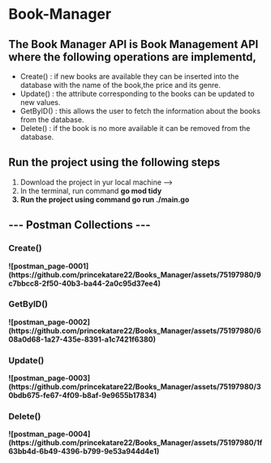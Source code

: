 <h1>Book-Manager</h1>

<h2>The Book Manager API is Book Management API where the following operations are implementd,</h2>
<ul>
<li> Create()  : if new books are available they can be inserted into the database with the name of the book,the price and its genre.</li>
<li> Update()  : the attribute corresponding to the  books can be updated to new values.</li>
<li> GetByID() : this allows the user to fetch the information about the books from the database.</li>
<li> Delete()  : if the book is no more available it can be removed from the database.</li>
</ul>

<h2>Run the project using the following steps</h2>
<ol>
<li> Download the project in yur local machine --></li>
<li> In the terminal, run command <b> go mod tidy <b></li>
<li> Run the project using command <b> go run ./main.go <b></li> 
</ol>

<h2>--- Postman Collections ---</h2>
<h3>Create()</h3>
![postman_page-0001](https://github.com/princekatare22/Books_Manager/assets/75197980/9c7bbcc8-2f50-40b3-ba44-2a0c95d37ee4)
<h3>GetByID()</h3>
![postman_page-0002](https://github.com/princekatare22/Books_Manager/assets/75197980/608a0d68-1a27-435e-8391-a1c7421f6380)
<h3>Update()</h3>
![postman_page-0003](https://github.com/princekatare22/Books_Manager/assets/75197980/30bdb675-fe67-4f09-b8af-9e9655b17834)
<h3>Delete()</h3>
![postman_page-0004](https://github.com/princekatare22/Books_Manager/assets/75197980/1f63bb4d-6b49-4396-b799-9e53a944d4e1)



